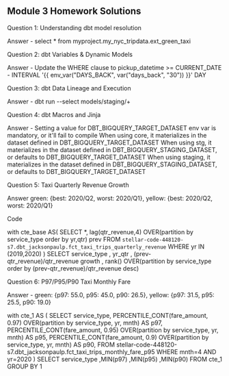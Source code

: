 ## Module 3 Homework Solutions

Question 1: Understanding dbt model resolution

Answer - select * from myproject.my_nyc_tripdata.ext_green_taxi


Question 2: dbt Variables & Dynamic Models

Answer - Update the WHERE clause to pickup_datetime >= CURRENT_DATE - INTERVAL '{{ env_var("DAYS_BACK", var("days_back", "30")) }}' DAY

Question 3: dbt Data Lineage and Execution

Answer - dbt run --select models/staging/+

Question 4: dbt Macros and Jinja

Answer - Setting a value for DBT_BIGQUERY_TARGET_DATASET env var is mandatory, or it'll fail to compile
    When using core, it materializes in the dataset defined in DBT_BIGQUERY_TARGET_DATASET
    When using stg, it materializes in the dataset defined in DBT_BIGQUERY_STAGING_DATASET, or defaults to DBT_BIGQUERY_TARGET_DATASET
    When using staging, it materializes in the dataset defined in DBT_BIGQUERY_STAGING_DATASET, or defaults to DBT_BIGQUERY_TARGET_DATASET



Question 5: Taxi Quarterly Revenue Growth

Answer green: {best: 2020/Q2, worst: 2020/Q1}, yellow: {best: 2020/Q2, worst: 2020/Q1}

Code 

with cte_base AS(
  SELECT *, lag(qtr_revenue,4) OVER(partition by service_type order by yr,qtr) prev
  FROM `stellar-code-448120-s7.dbt_jacksonpaulp.fct_taxi_trips_quarterly_revenue` 
  WHERE yr IN (2019,2020)
)
SELECT service_type
, yr_qtr
, (prev-qtr_revenue)/qtr_revenue growth
, rank() OVER(partition by service_type order by (prev-qtr_revenue)/qtr_revenue desc)


Question 6: P97/P95/P90 Taxi Monthly Fare

Answer - green: {p97: 55.0, p95: 45.0, p90: 26.5}, yellow: {p97: 31.5, p95: 25.5, p90: 19.0}

with cte_1 AS (
  SELECT service_type,
  PERCENTILE_CONT(fare_amount, 0.97) OVER(partition by service_type, yr, mnth) AS p97,
  PERCENTILE_CONT(fare_amount, 0.95) OVER(partition by service_type, yr, mnth) AS p95,
  PERCENTILE_CONT(fare_amount, 0.9) OVER(partition by service_type, yr, mnth) AS p90,
  FROM stellar-code-448120-s7.dbt_jacksonpaulp.fct_taxi_trips_monthly_fare_p95
  WHERE mnth=4 AND yr=2020
)
SELECT service_type
,MIN(p97)
,MIN(p95)
,MIN(p90)
FROM cte_1
GROUP BY 1

